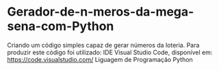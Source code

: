 # Gerador-de-n-meros-da-mega-sena-com-Python
Criando um código simples capaz de gerar números da loteria. Para produzir este código foi utilizado:
IDE Visual Studio Code, disponível em: <https://code.visualstudio.com/>
Liguagem de Programação Python
